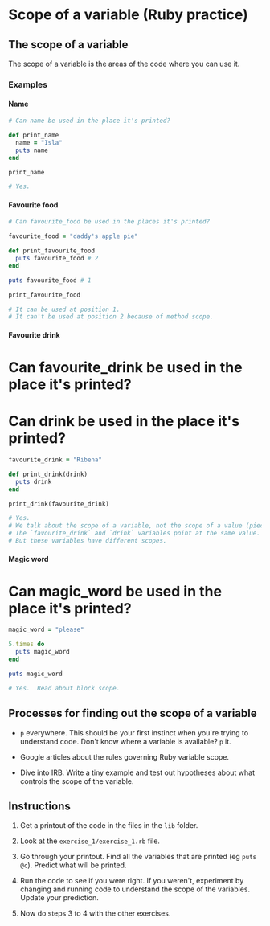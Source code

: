 # Scope of a variable (Ruby practice)

## The scope of a variable

The scope of a variable is the areas of the code where you can use it.

### Examples

#### Name

```ruby
# Can name be used in the place it's printed?

def print_name
  name = "Isla"
  puts name
end

print_name

# Yes.
```

#### Favourite food

```ruby
# Can favourite_food be used in the places it's printed?

favourite_food = "daddy's apple pie"

def print_favourite_food
  puts favourite_food # 2
end

puts favourite_food # 1

print_favourite_food

# It can be used at position 1.
# It can't be used at position 2 because of method scope.
```

#### Favourite drink

# Can favourite_drink be used in the place it's printed?
# Can drink be used in the place it's printed?

```ruby
favourite_drink = "Ribena"

def print_drink(drink)
  puts drink
end

print_drink(favourite_drink)

# Yes.
# We talk about the scope of a variable, not the scope of a value (piece of data).
# The `favourite_drink` and `drink` variables point at the same value.
# But these variables have different scopes.
```

#### Magic word

# Can magic_word be used in the place it's printed?

```ruby
magic_word = "please"

5.times do
  puts magic_word
end

puts magic_word

# Yes.  Read about block scope.
```

## Processes for finding out the scope of a variable

* `p` everywhere.  This should be your first instinct when you're trying to understand code.  Don't know where a variable is available? `p` it.

* Google articles about the rules governing Ruby variable scope.

* Dive into IRB.  Write a tiny example and test out hypotheses about what controls the scope of the variable.

## Instructions

1. Get a printout of the code in the files in the `lib` folder.

2. Look at the `exercise_1/exercise_1.rb` file.

3. Go through your printout.  Find all the variables that are printed (eg `puts @c`).  Predict what will be printed.

4. Run the code to see if you were right.  If you weren't, experiment by changing and running code to understand the scope of the variables. Update your prediction.

4. Now do steps 3 to 4 with the other exercises.
